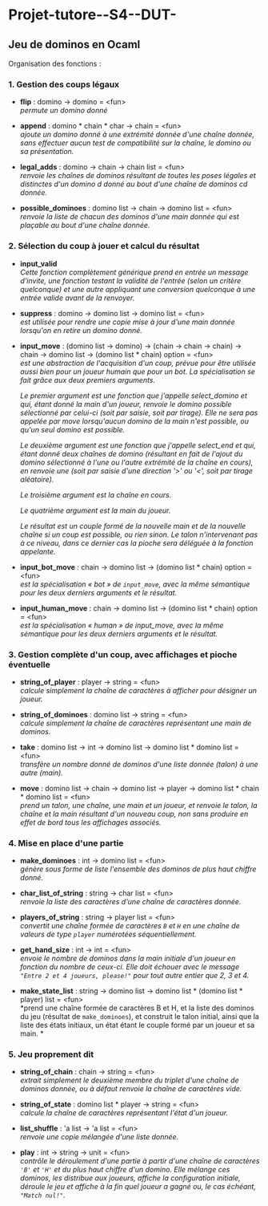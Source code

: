 # Projet-tutore--S4--DUT-

## Jeu de dominos en Ocaml

Organisation des fonctions :

### 1. Gestion des coups légaux
- **flip** : domino -> domino = \<fun>  
    *permute un domino donné*  

- **append** : domino * chain * char -> chain = \<fun>  
*ajoute un domino donné à une extrémité donnée d'une chaîne donnée, sans effectuer aucun test de compatibilité sur la chaîne, le domino ou sa présentation.*  

- **legal_adds** : domino -> chain -> chain list = \<fun>  
*renvoie les chaînes de dominos résultant de toutes les poses légales et distinctes d'un domino d donné au bout d'une chaîne de dominos cd donnée.*  

- **possible_dominoes** : domino list -> chain -> domino list = \<fun>  
*renvoie la liste de chacun des dominos d'une main donnée qui est plaçable au bout d'une chaîne donnée.*

### 2. Sélection du coup à jouer et calcul du résultat
- **input_valid**  
*Cette fonction complètement générique prend en entrée un message d'invite, une fonction testant la validité de l'entrée (selon un critère quelconque) et une autre appliquant une conversion quelconque à une entrée valide avant de la renvoyer.*  

- **suppress** : domino -> domino list -> domino list = \<fun>  
*est utilisée pour rendre une copie mise à jour d'une main donnée lorsqu'on en retire un domino donné.*  

- **input_move** :
  (domino list -> domino) ->
  (chain -> chain -> chain) ->
  chain -> domino list -> (domino list * chain) option = \<fun>  
  *est une abstraction de l'acquisition d'un coup, prévue pour être utilisée aussi bien pour un joueur humain que pour un bot. La spécialisation se fait grâce aux deux premiers arguments.*    

  *Le premier argument est une fonction que j'appelle select_domino et qui, étant donné la main d'un joueur, renvoie le domino possible sélectionné par celui-ci (soit par saisie, soit par tirage). Elle ne sera pas appelée par move lorsqu'aucun domino de la main n'est possible, ou qu'un seul domino est possible.*  

  *Le deuxième argument est une fonction que j'appelle select_end et qui, étant donné deux chaînes de domino (résultant en fait de l'ajout du domino sélectionné à l'une ou l'autre extrémité de la chaîne en cours), en renvoie une (soit par saisie d'une direction '>' ou '<', soit par tirage aléatoire).*  

  *Le troisième argument est la chaîne en cours.*   

  *Le quatrième argument est la main du joueur.*  

  *Le résultat est un couple formé de la nouvelle main et de la nouvelle chaîne si un coup est possible, ou rien sinon. Le talon n'intervenant pas à ce niveau, dans ce dernier cas la pioche sera déléguée à la fonction appelante.*  


- **input_bot_move** : chain -> domino list -> (domino list * chain) option = \<fun>  
*est la spécialisation « bot » de `input_move`, avec la même sémantique pour les deux derniers arguments et le résultat.*  

- **input_human_move** : chain -> domino list -> (domino list * chain) option = \<fun>  
*est la spécialisation « human » de input_move, avec la même sémantique pour les deux derniers arguments et le résultat.*  


### 3. Gestion complète d'un coup, avec affichages et pioche éventuelle
- **string_of_player** : player -> string = \<fun>  
*calcule simplement la chaîne de caractères à afficher pour désigner un joueur.*  

- **string_of_dominoes** : domino list -> string = \<fun>  
*calcule simplement la chaîne de caractères représentant une main de dominos.*  

- **take** : domino list -> int -> domino list -> domino list * domino list = \<fun>  
*transfère un nombre donné de dominos d'une liste donnée (talon) à une autre (main).*  

- **move** :
  domino list ->
  chain ->
  domino list ->
  player ->
  domino list * chain * domino list = \<fun>  
  *prend un talon, une chaîne, une main et un joueur, et renvoie le talon, la chaîne et la main résultant d'un nouveau coup, non sans produire en effet de bord tous les affichages associés.*  


### 4. Mise en place d'une partie
- **make_dominoes** : int -> domino list = \<fun>  
*génère sous forme de liste l'ensemble des dominos de plus haut chiffre donné.*  

- **char_list_of_string** : string -> char list = \<fun>  
*renvoie la liste des caractères d'une chaîne de caractères donnée.*  

- **players_of_string** : string -> player list = \<fun>  
*convertit une chaîne formée de caractères ``B`` et ``H`` en une chaîne de valeurs de type ``player`` numérotées séquentiellement.*  

- **get_hand_size** : int -> int = \<fun>  
*envoie le nombre de dominos dans la main initiale d'un joueur en fonction du nombre de ceux-ci. Elle doit échouer avec le message ``"Entre 2 et 4 joueurs, please!"`` pour tout autre entier que 2, 3 et 4.*  

- **make_state_list** : string -> domino list -> domino list * (domino list * player) list = \<fun>  
*prend une chaîne formée de caractères B et H, et la liste des dominos du jeu (résultat de ``make_dominoes``), et construit le talon initial, ainsi que la liste des états initiaux, un état étant le couple formé par un joueur et sa main. *  


### 5. Jeu proprement dit
- **string_of_chain** : chain -> string = \<fun>  
*extrait simplement le deuxième membre du triplet d'une chaîne de dominos donnée, ou à défaut renvoie la chaîne de caractères vide.*  

- **string_of_state** : domino list * player -> string = \<fun>  
*calcule la chaîne de caractères représentant l'état d'un joueur.* 

- **list_shuffle** : 'a list -> 'a list = \<fun>  
*renvoie une copie mélangée d'une liste donnée.*  

- **play** : int -> string -> unit = \<fun>  
*contrôle le déroulement d'une partie à partir d'une chaîne de caractères `'B'` et `'H'` et du plus haut chiffre d'un domino. Elle mélange ces dominos, les distribue aux joueurs, affiche la configuration initiale, déroule le jeu et affiche à la fin quel joueur a gagné ou, le cas échéant, ``"Match nul!"``.*